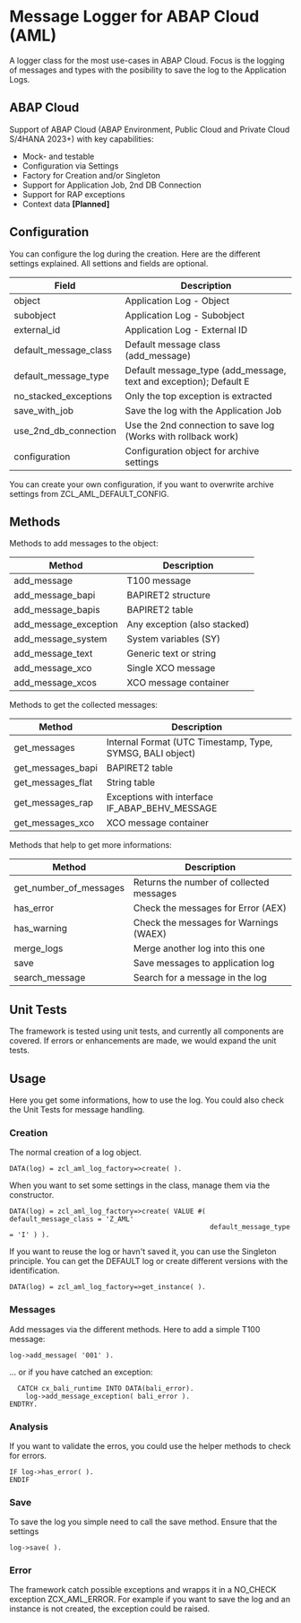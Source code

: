 # Message Logger for ABAP Cloud (AML)

A logger class for the most use-cases in ABAP Cloud. Focus is the logging of messages and types with the posibility to save the log to the Application Logs.

## ABAP Cloud
Support of ABAP Cloud (ABAP Environment, Public Cloud and Private Cloud S/4HANA 2023+) with key capabilities:

- Mock- and testable
- Configuration via Settings
- Factory for Creation and/or Singleton
- Support for Application Job, 2nd DB Connection
- Support for RAP exceptions
- Context data **[Planned]**

## Configuration

You can configure the log during the creation. Here are the different settings explained. All settions and fields are optional.

| Field                 | Description                                                       |
|-----------------------|-------------------------------------------------------------------|
| object                | Application Log - Object                                          |
| subobject             | Application Log - Subobject                                       |
| external_id           | Application Log - External ID                                     |
| default_message_class | Default message class (add_message)                               |
| default_message_type  | Default message_type (add_message, text and exception); Default E |
| no_stacked_exceptions | Only the top exception is extracted                               |
| save_with_job         | Save the log with the Application Job                             |
| use_2nd_db_connection | Use the 2nd connection to save log (Works with rollback work)     |
| configuration         | Configuration object for archive settings                         |

You can create your own configuration, if you want to overwrite archive settings from ZCL_AML_DEFAULT_CONFIG.

## Methods

Methods to add messages to the object:

| Method                | Description                  |
|-----------------------|------------------------------|
| add_message           | T100 message                 |
| add_message_bapi      | BAPIRET2 structure           |
| add_message_bapis     | BAPIRET2 table               |
| add_message_exception | Any exception (also stacked) |
| add_message_system    | System variables (SY)        |
| add_message_text      | Generic text or string       |
| add_message_xco       | Single XCO message           |
| add_message_xcos      | XCO message container        |

Methods to get the collected messages:

| Method            | Description                                               |
|-------------------|-----------------------------------------------------------|
| get_messages      | Internal Format (UTC Timestamp, Type, SYMSG, BALI object) |
| get_messages_bapi | BAPIRET2 table                                            |
| get_messages_flat | String table                                              |
| get_messages_rap  | Exceptions with interface IF_ABAP_BEHV_MESSAGE            |
| get_messages_xco  | XCO message container                                     |

Methods that help to get more informations:

| Method                 | Description                              |
|------------------------|------------------------------------------|
| get_number_of_messages | Returns the number of collected messages |
| has_error              | Check the messages for Error (AEX)       |
| has_warning            | Check the messages for Warnings (WAEX)   |
| merge_logs             | Merge another log into this one          |
| save                   | Save messages to application log         |
| search_message         | Search for a message in the log          |

## Unit Tests

The framework is tested using unit tests, and currently all components are covered. If errors or enhancements are made, we would expand the unit tests.

## Usage

Here you get some informations, how to use the log. You could also check the Unit Tests for message handling.

### Creation

The normal creation of a log object.

```ABAP
DATA(log) = zcl_aml_log_factory=>create( ).
```

When you want to set some settings in the class, manage them via the constructor.

```ABAP
DATA(log) = zcl_aml_log_factory=>create( VALUE #( default_message_class = 'Z_AML'
                                                  default_message_type  = 'I' ) ).
```                                                  

If you want to reuse the log or havn't saved it, you can use the Singleton principle. You can get the DEFAULT log or create different versions with the identification.

```ABAP
DATA(log) = zcl_aml_log_factory=>get_instance( ).
```

### Messages

Add messages via the different methods. Here to add a simple T100 message:

```ABAP
log->add_message( '001' ).
```

... or if you have catched an exception:

```ABAP
  CATCH cx_bali_runtime INTO DATA(bali_error).
    log->add_message_exception( bali_error ).
ENDTRY.
```

### Analysis

If you want to validate the erros, you could use the helper methods to check for errors.

```ABAP
IF log->has_error( ).
ENDIF
```

### Save

To save the log you simple need to call the save method. Ensure that the settings

```ABAP
log->save( ).
```

### Error

The framework catch possible exceptions and wrapps it in a NO_CHECK exception ZCX_AML_ERROR. For example if you want to save the log and an instance is not created, the exception could be raised.
